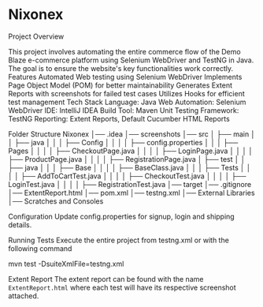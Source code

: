 # Nixonex
Project Overview

This project involves automating the entire commerce flow of the Demo Blaze e-commerce platform using Selenium WebDriver and TestNG in Java. The goal is to ensure the website's key functionalities work correctly.
Features
Automated Web testing using Selenium WebDriver
Implements Page Object Model (POM) for better maintainability
Generates Extent Reports with screenshots for failed test cases
Utilizes Hooks  for efficient test management
Tech Stack
Language: Java
Web Automation: Selenium WebDriver
IDE: IntelliJ IDEA
Build Tool: Maven
Unit Testing Framework: TestNG
Reporting: Extent Reports, Default Cucumber HTML Reports





Folder Structure
Nixonex
│── .idea
│── screenshots
│── src
│   ├── main
│   │   ├── java
│   │   │   ├── Config
│   │   │   │   ├── config.properties
│   │   │   ├── Pages
│   │   │   │   ├── CheckoutPage.java
│   │   │   │   ├── LoginPage.java
│   │   │   │   ├── ProductPage.java
│   │   │   │   ├── RegistrationPage.java
│   ├── test
│   │   ├── java
│   │   │   ├── Base
│   │   │   │   ├── BaseClass.java
│   │   │   ├── Tests
│   │   │   │   ├── AddToCartTest.java
│   │   │   │   ├── CheckoutTest.java
│   │   │   │   ├── LoginTest.java
│   │   │   │   ├── RegistrationTest.java
│── target
│── .gitignore
│── ExtentReport.html
│── pom.xml
│── testng.xml
│── External Libraries
│── Scratches and Consoles


Configuration
Update config.properties for signup, login and shipping details.


Running Tests
Execute the entire project  from testng.xml or with the following command

mvn test -DsuiteXmlFile=testng.xml

Extent Report
The extent report can be found with the name `ExtentReport.html` where each test will have its respective screenshot attached.
